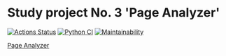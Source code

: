
# Study project No. 3 'Page Analyzer'

[![Actions Status](https://github.com/KarinaAbd/python-project-83/workflows/hexlet-check/badge.svg)](https://github.com/KarinaAbd/python-project-83/actions)
[![Python CI](https://github.com/KarinaAbd/python-project-83/actions/workflows/pyci.yaml/badge.svg)](https://github.com/KarinaAbd/python-project-83/actions/workflows/pyci.yaml)
[![Maintainability](https://api.codeclimate.com/v1/badges/a658a6b18675ea8a3dac/maintainability)](https://codeclimate.com/github/KarinaAbd/python-project-83/maintainability)

[Page Analyzer](https://python-project-83-production-8442.up.railway.app/)
